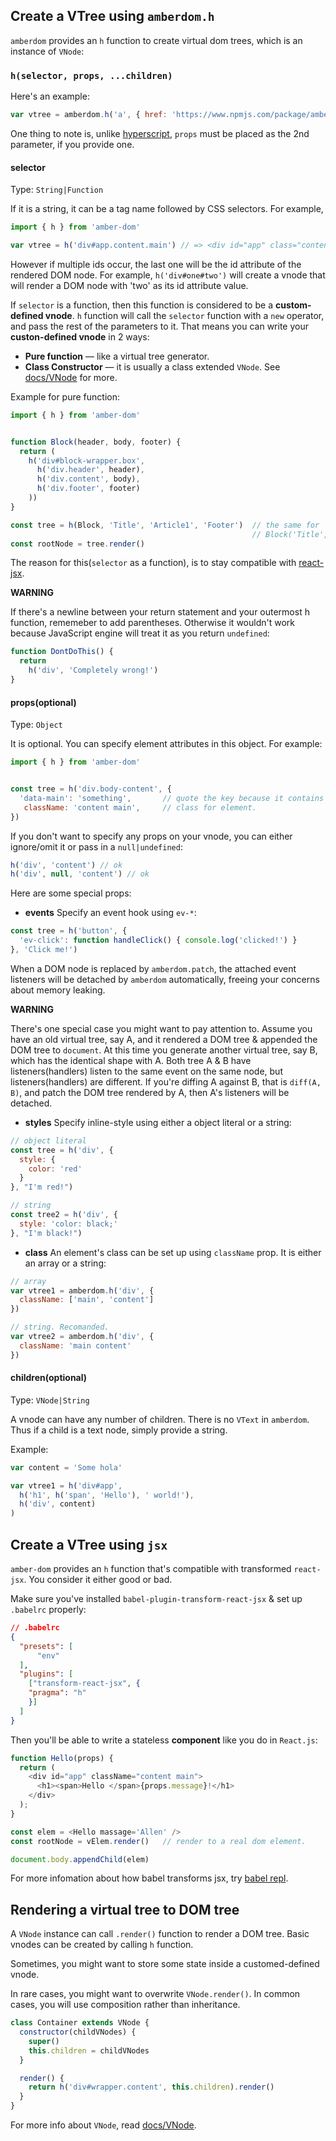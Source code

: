 ## Create a VTree using `amberdom.h`

`amberdom` provides an `h` function to create virtual dom trees, which is an instance of `VNode`:

### `h(selector, props, ...children)`

Here's an example:

```js
var vtree = amberdom.h('a', { href: 'https://www.npmjs.com/package/amber-dom' }, 'amberdom');
```
One thing to note is, unlike [hyperscript](https://github.com/hyperhype/hyperscript), `props` must be placed as the 2nd parameter, if you provide one.

#### selector

Type: `String|Function`

If it is a string, it can be a tag name followed by CSS selectors. For example,

```js
import { h } from 'amber-dom'

var vtree = h('div#app.content.main') // => <div id="app" class="content main"></div>
```

However if multiple ids occur, the last one will be the id attribute of the rendered DOM node. For example, `h('div#one#two')` will create a vnode that will render a DOM node with 'two' as its id attribute value.

If `selector` is a function, then this function is considered to be a **custom-defined vnode**. `h` function will call the `selector` function with a `new` operator, and pass the rest of the parameters to it. That means you can write your **custon-defined vnode** in 2 ways:

* **Pure function** — like a virtual tree generator.
* **Class Constructor** — it is usually a class extended `VNode`. See [docs/VNode](VNode.md) for more.

Example for pure function:

```js
import { h } from 'amber-dom'


function Block(header, body, footer) {
  return (
    h('div#block-wrapper.box',
      h('div.header', header),
      h('div.content', body),
      h('div.footer', footer)
    ))
}

const tree = h(Block, 'Title', 'Article1', 'Footer')  // the same for 
                                                      // Block('Title', 'Article1', 'Footer').
const rootNode = tree.render()
```

The reason for this(`selector` as a function), is to stay compatible with [react-jsx](http://facebook.github.io/jsx/).

**WARNING**

If there's a newline between your return statement and your outermost h function, rememeber to add parentheses. Otherwise it wouldn't work because JavaScript engine will treat it as you return `undefined`:

```js
function DontDoThis() {
  return
    h('div', 'Completely wrong!')
}
```


#### props(optional)

Type: `Object`

It is optional. You can specify element attributes in this object. For example:

```js
import { h } from 'amber-dom'


const tree = h('div.body-content', {
  'data-main': 'something',       // quote the key because it contains '-'.
   className: 'content main',     // class for element.
})
```

If you don't want to specify any props on your vnode, you can either ignore/omit it or pass in a `null|undefined`:

```js
h('div', 'content') // ok
h('div', null, 'content') // ok
```

Here are some special props:

- **events**
    Specify an event hook using `ev-*`:

```js
const tree = h('button', {
  'ev-click': function handleClick() { console.log('clicked!') }
}, 'Click me!')
```
When a DOM node is replaced by `amberdom.patch`, the attached event listeners will be detached by `amberdom` automatically, freeing your concerns about memory leaking.

**WARNING**

There's one special case you might want to pay attention to. Assume you have an old virtual tree, say A, and it rendered a DOM tree & appended the DOM tree to `document`. At this time you generate another virtual tree, say B, which has the identical shape with A. Both tree A & B have listeners(handlers) listen to the same event on the same node, but listeners(handlers) are different. If you're diffing A against B, that is `diff(A, B)`, and patch the DOM tree rendered by A, then A's listeners will be detached.

- **styles**
    Specify inline-style using either a object literal or a string:

```js
// object literal
const tree = h('div', {
  style: {
    color: 'red'
  }
}, "I'm red!")

// string
const tree2 = h('div', {
  style: 'color: black;'
}, "I'm black!")
```

- **class**
    An element's class can be set up using `className` prop. It is either an array or a string:

```js
// array
var vtree1 = amberdom.h('div', {
  className: ['main', 'content']
})

// string. Recomanded.
var vtree2 = amberdom.h('div', {
  className: 'main content'
})
```

#### children(optional)

Type: `VNode|String`

A vnode can have any number of children. There is no `VText` in `amberdom`. Thus if a child is a text node, simply provide a string.

Example:

```js
var content = 'Some hola'

var vtree1 = h('div#app', 
  h('h1', h('span', 'Hello'), ' world!'),
  h('div', content)
)
```

## Create a VTree using `jsx`

`amber-dom` provides an `h` function that's compatible with transformed `react-jsx`. You consider it either good or bad.

Make sure you've installed `babel-plugin-transform-react-jsx` & set up `.babelrc` properly:

```json
// .babelrc
{
  "presets": [
      "env"
  ],
  "plugins": [
    ["transform-react-jsx", {
    "pragma": "h"
    }]
  ]
}
```

Then you'll be able to write a stateless **component** like you do in `React.js`:

```js
function Hello(props) {
  return (
    <div id="app" className="content main">
      <h1><span>Hello </span>{props.message}!</h1>
    </div>
  );
}

const elem = <Hello massage='Allen' />
const rootNode = vElem.render()   // render to a real dom element.

document.body.appendChild(elem)
```

For more infomation about how babel transforms jsx, try [babel repl](http://babeljs.io/repl/).

## Rendering a virtual tree to DOM tree

A `VNode` instance can call `.render()` function to render a DOM tree. Basic vnodes can be created by calling `h` function.

Sometimes, you might want to store some state inside a customed-defined vnode.

In rare cases, you might want to overwrite `VNode.render()`. In common cases, you will use composition rather than inheritance.

```js
class Container extends VNode {
  constructor(childVNodes) {
    super()
    this.children = childVNodes
  }

  render() {
    return h('div#wrapper.content', this.children).render()
  }
}
```

For more info about `VNode`, read [docs/VNode](VNode.md).